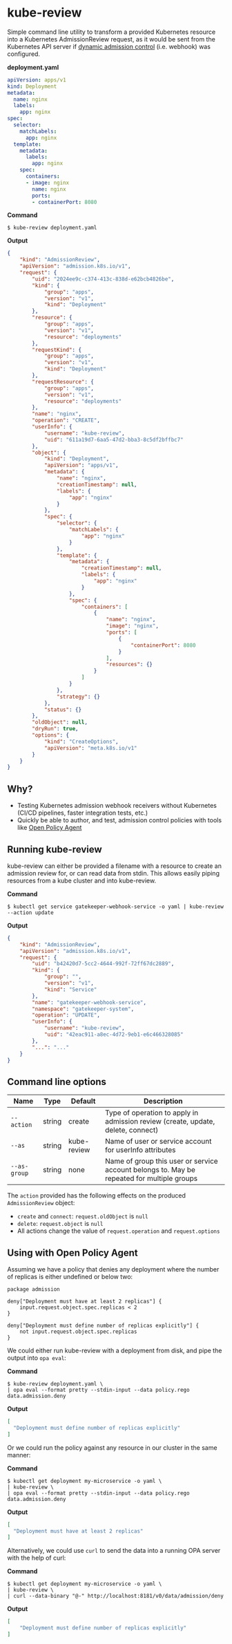 # kube-review

Simple command line utility to transform a provided Kubernetes resource into a Kubernetes AdmissionReview request, as it 
would be sent from the Kubernetes API server if [dynamic admission control](https://kubernetes.io/docs/reference/access-authn-authz/extensible-admission-controllers/) 
(i.e. webhook) was configured.

**deployment.yaml**
```yaml
apiVersion: apps/v1
kind: Deployment
metadata:
  name: nginx
  labels:
    app: nginx
spec:
  selector:
    matchLabels:
      app: nginx
  template:
    metadata:
      labels:
        app: nginx
    spec:
      containers:
      - image: nginx
        name: nginx
        ports:
        - containerPort: 8080
```
**Command**
```shell
$ kube-review deployment.yaml
```
**Output**
```json
{
    "kind": "AdmissionReview",
    "apiVersion": "admission.k8s.io/v1",
    "request": {
        "uid": "2024ee9c-c374-413c-838d-e62bcb4826be",
        "kind": {
            "group": "apps",
            "version": "v1",
            "kind": "Deployment"
        },
        "resource": {
            "group": "apps",
            "version": "v1",
            "resource": "deployments"
        },
        "requestKind": {
            "group": "apps",
            "version": "v1",
            "kind": "Deployment"
        },
        "requestResource": {
            "group": "apps",
            "version": "v1",
            "resource": "deployments"
        },
        "name": "nginx",
        "operation": "CREATE",
        "userInfo": {
            "username": "kube-review",
            "uid": "611a19d7-6aa5-47d2-bba3-8c5df2bffbc7"
        },
        "object": {
            "kind": "Deployment",
            "apiVersion": "apps/v1",
            "metadata": {
                "name": "nginx",
                "creationTimestamp": null,
                "labels": {
                    "app": "nginx"
                }
            },
            "spec": {
                "selector": {
                    "matchLabels": {
                        "app": "nginx"
                    }
                },
                "template": {
                    "metadata": {
                        "creationTimestamp": null,
                        "labels": {
                            "app": "nginx"
                        }
                    },
                    "spec": {
                        "containers": [
                            {
                                "name": "nginx",
                                "image": "nginx",
                                "ports": [
                                    {
                                        "containerPort": 8080
                                    }
                                ],
                                "resources": {}
                            }
                        ]
                    }
                },
                "strategy": {}
            },
            "status": {}
        },
        "oldObject": null,
        "dryRun": true,
        "options": {
            "kind": "CreateOptions",
            "apiVersion": "meta.k8s.io/v1"
        }
    }
}
```

## Why?

* Testing Kubernetes admission webhook receivers without Kubernetes (CI/CD pipelines, faster integration tests, etc.)
* Quickly be able to author, and test, admission control policies with tools like [Open Policy Agent](https://www.openpolicyagent.org/)

## Running kube-review

kube-review can either be provided a filename with a resource to create an admission review for, or can read data from 
stdin. This allows easily piping resources from a kube cluster and into kube-review.

**Command**
```shell
$ kubectl get service gatekeeper-webhook-service -o yaml | kube-review --action update
```
**Output**
```json
{
    "kind": "AdmissionReview",
    "apiVersion": "admission.k8s.io/v1",
    "request": {
        "uid": "b42420d7-5cc2-4644-992f-72ff67dc2889",
        "kind": {
            "group": "",
            "version": "v1",
            "kind": "Service"
        },
        "name": "gatekeeper-webhook-service",
        "namespace": "gatekeeper-system",
        "operation": "UPDATE",
        "userInfo": {
            "username": "kube-review",
            "uid": "42eac911-a8ec-4d72-9eb1-e6c466328085"
        },
        "...": "..."
    }
}
```
## Command line options

| Name         | Type   | Default     | Description                                                                                |
|--------------|--------|-------------|--------------------------------------------------------------------------------------------|
| `--action`   | string | create      | Type of operation to apply in admission review (create, update, delete, connect)           |
| `--as`       | string | kube-review | Name of user or service account for userInfo attributes                                    |
| `--as-group` | string | none        | Name of group this user or service account belongs to. May be repeated for multiple groups |

The `action` provided has the following effects on the produced `AdmissionReview` object:

* `create` and `connect`: `request.oldObject` is `null`
* `delete`: `request.object` is `null`
* All actions change the value of `request.operation` and `request.options`

## Using with Open Policy Agent

Assuming we have a policy that denies any deployment where the number of replicas is either undefined or below two:

```rego
package admission

deny["Deployment must have at least 2 replicas"] {
    input.request.object.spec.replicas < 2
}

deny["Deployment must define number of replicas explicitly"] {
    not input.request.object.spec.replicas
}
```

We could either run kube-review with a deployment from disk, and pipe the output into `opa eval`:

**Command**
```shell
$ kube-review deployment.yaml \
| opa eval --format pretty --stdin-input --data policy.rego data.admission.deny
```
**Output**
```json
[
  "Deployment must define number of replicas explicitly"
]
```
Or we could run the policy against any resource in our cluster in the same manner:

**Command**
```shell
$ kubectl get deployment my-microservice -o yaml \
| kube-review \
| opa eval --format pretty --stdin-input --data policy.rego data.admission.deny
```
**Output**
```json
[
  "Deployment must have at least 2 replicas"
]
```
Alternatively, we could use `curl` to send the data into a running OPA server with the help of curl:

**Command**
```shell
$ kubectl get deployment my-microservice -o yaml \
| kube-review \
| curl --data-binary "@-" http://localhost:8181/v0/data/admission/deny
```
**Output**
```json
[
    "Deployment must define number of replicas explicitly"
]
```
